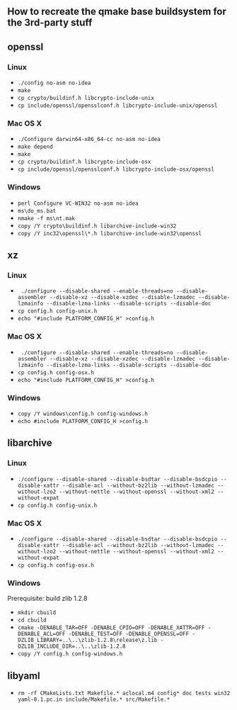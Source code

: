 ## How to recreate the qmake base buildsystem for the 3rd-party stuff

## openssl

### Linux

* `./config no-asm no-idea`
* `make`
* `cp crypto/buildinf.h libcrypto-include-unix`
* `cp include/openssl/opensslconf.h libcrypto-include-unix/openssl`

### Mac OS X

* `./Configure darwin64-x86_64-cc no-asm no-idea`
* `make depend`
* `make`
* `cp crypto/buildinf.h libcrypto-include-osx`
* `cp include/openssl/opensslconf.h libcrypto-include-osx/openssl`

### Windows
* `perl Configure VC-WIN32 no-asm no-idea`
* `ms\do_ms.bat`
* `nmake -f ms\nt.mak`
* `copy /Y crypto\buildinf.h libarchive-include-win32`
* `copy /Y inc32\openssl\*.h libarchive-include-win32\openssl`


## xz

### Linux
* ` ./configure --disable-shared --enable-threads=no --disable-assembler --disable-xz --disable-xzdec
                --disable-lzmadec --disable-lzmainfo --disable-lzma-links --disable-scripts --disable-doc`
* `cp config.h config-unix.h`
* `echo "#include PLATFORM_CONFIG_H" >config.h`

### Mac OS X
* ` ./configure --disable-shared --enable-threads=no --disable-assembler --disable-xz --disable-xzdec
                --disable-lzmadec --disable-lzmainfo --disable-lzma-links --disable-scripts --disable-doc`
* `cp config.h config-osx.h`
* `echo "#include PLATFORM_CONFIG_H" >config.h`

### Windows
* `copy /Y windows\config.h config-windows.h`
* `echo #include PLATFORM_CONFIG_H >config.h`


## libarchive

### Linux
* `./configure --disable-shared --disable-bsdtar --disable-bsdcpio --disable-xattr --disable-acl
               --without-bz2lib --without-lzmadec --without-lzo2 --without-nettle --without-openssl
               --without-xml2 --without-expat`
* `cp config.h config-unix.h`

### Mac OS X
* `./configure --disable-shared --disable-bsdtar --disable-bsdcpio --disable-xattr --disable-acl
               --without-bz2lib --without-lzmadec --without-lzo2 --without-nettle --without-openssl
               --without-xml2 --without-expat`
* `cp config.h config-osx.h`

### Windows
Prerequisite: build zlib 1.2.8

* `mkdir cbuild`
* `cd cbuild`
* `cmake -DENABLE_TAR=OFF -DENABLE_CPIO=OFF -DENABLE_XATTR=OFF -DENABLE_ACL=OFF -DENABLE_TEST=OFF
         -DENABLE_OPENSSL=OFF -DZLIB_LIBRARY=..\..\zlib-1.2.8\release\z.lib -DZLIB_INCLUDE_DIR=..\..\zlib-1.2.8`
* `copy /Y config.h config-windows.h`

## libyaml

* `rm -rf CMakeLists.txt Makefile.* aclocal.m4 config* doc tests win32 yaml-0.1.pc.in include/Makefile.* src/Makefile.*`
